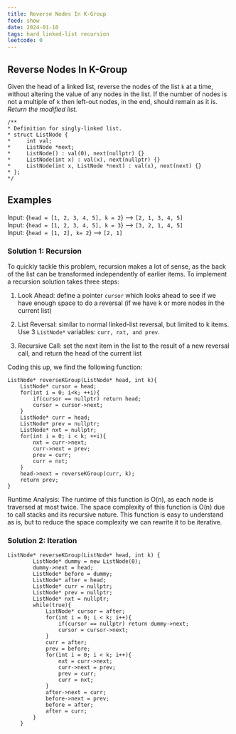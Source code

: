 ```yaml
---
title: Reverse Nodes In K-Group
feed: show
date: 2024-01-10
tags: hard linked-list recursion
leetcode: 0
---
```




## Reverse Nodes In K-Group
Given the head of a linked list, reverse the nodes of the list `k` at a time, without altering the value of any nodes in the list. If the number of nodes is not a multiple of `k` then left-out nodes, in the end, should remain as it is.
*Return the modified list.*
```
/**
* Definition for singly-linked list.
* struct ListNode {
*     int val;
*     ListNode *next;
*     ListNode() : val(0), next(nullptr) {}
*     ListNode(int x) : val(x), next(nullptr) {}
*     ListNode(int x, ListNode *next) : val(x), next(next) {}
* };
*/
```

## Examples
Input: {`head = [1, 2, 3, 4, 5], k = 2`} --> `[2, 1, 3, 4, 5]` <br>
Input: {`head = [1, 2, 3, 4, 5], k = 3`} --> `[3, 2, 1, 4, 5]` <br>
Input: {`head = [1, 2], k= 2`} --> `[2, 1]`
### Solution 1: Recursion
To quickly tackle this problem, recursion makes a lot of sense, as the back of the list can be transformed independently of earlier items. To implement a recursion solution takes three steps:

1. Look Ahead: define a pointer `cursor` which looks ahead to see if we have enough space to do a reversal (if we have k or more nodes in the current list)

2. List Reversal: similar to normal linked-list reversal, but limited to k items. Use 3 `ListNode*` variables: `curr, nxt, and prev`.

3. Recursive Call: set the next item in the list to the result of a new reversal call, and return the head of the current list

Coding this up, we find the following function:

```
ListNode* reverseKGroup(ListNode* head, int k){
	ListNode* cursor = head;
	for(int i = 0; i<k; ++i){
		if(cursor == nullptr) return head;
		cursor = cursor->next;
	}
	ListNode* curr = head;
	ListNode* prev = nullptr;
	ListNode* nxt = nullptr;
	for(int i = 0; i < k; ++i){
		nxt = curr->next;
		curr->next = prev;
		prev = curr;
		curr = nxt;
	}
	head->next = reverseKGroup(curr, k);
	return prev;
}
```

Runtime Analysis:
The runtime of this function is O(n), as each node is traversed at most twice.
The space complexity of this function is O(n) due to call stacks and its recursive nature.
This function is easy to understand as is, but to reduce the space complexity we can rewrite it to be iterative.

### Solution 2: Iteration

```
ListNode* reverseKGroup(ListNode* head, int k) {
        ListNode* dummy = new ListNode(0);
        dummy->next = head;
        ListNode* before = dummy;
        ListNode* after = head;
        ListNode* curr = nullptr;
        ListNode* prev = nullptr;
        ListNode* nxt = nullptr;
        while(true){
            ListNode* cursor = after;
            for(int i = 0; i < k; i++){
                if(cursor == nullptr) return dummy->next;
                cursor = cursor->next;
            }
            curr = after;
            prev = before;
            for(int i = 0; i < k; i++){
                nxt = curr->next;
                curr->next = prev;
                prev = curr;
                curr = nxt;
            }
            after->next = curr;
            before->next = prev;
            before = after;
            after = curr;
        }
    }
```